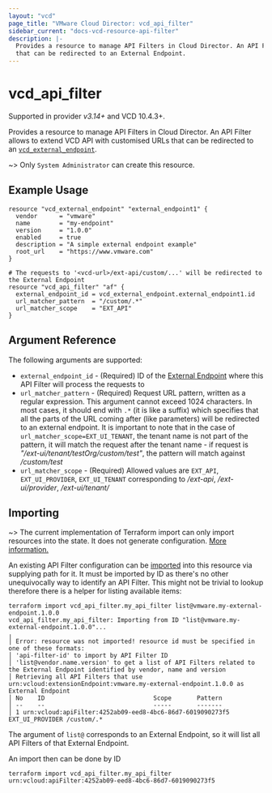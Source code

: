 ```yaml
---
layout: "vcd"
page_title: "VMware Cloud Director: vcd_api_filter"
sidebar_current: "docs-vcd-resource-api-filter"
description: |-
  Provides a resource to manage API Filters in Cloud Director. An API Filter allows to extend VCD API with customised URLs
  that can be redirected to an External Endpoint.
---
```


# vcd\_api\_filter

Supported in provider *v3.14+* and VCD 10.4.3+.

Provides a resource to manage API Filters in Cloud Director. An API Filter allows to extend VCD API with customised URLs
that can be redirected to an [`vcd_external_endpoint`](/providers/vmware/vcd/latest/docs/resources/external_endpoint).

~> Only `System Administrator` can create this resource.

## Example Usage

```hcl
resource "vcd_external_endpoint" "external_endpoint1" {
  vendor      = "vmware"
  name        = "my-endpoint"
  version     = "1.0.0"
  enabled     = true
  description = "A simple external endpoint example"
  root_url    = "https://www.vmware.com"
}

# The requests to '<vcd-url>/ext-api/custom/...' will be redirected to the External Endpoint
resource "vcd_api_filter" "af" {
  external_endpoint_id = vcd_external_endpoint.external_endpoint1.id
  url_matcher_pattern  = "/custom/.*"
  url_matcher_scope    = "EXT_API"
}

```

## Argument Reference

The following arguments are supported:

* `external_endpoint_id` - (Required) ID of the [External Endpoint](/providers/vmware/vcd/latest/docs/resources/external_endpoint) where this API Filter will process the requests to
* `url_matcher_pattern` - (Required) Request URL pattern, written as a regular expression. This argument cannot exceed 1024 characters.
  In most cases, it should end with `.*` (it is like a suffix) which specifies that all the parts of the URL coming after (like parameters) will be redirected to an external endpoint.
  It is important to note that in the case of `url_matcher_scope=EXT_UI_TENANT`, the tenant name is not part of the pattern, it will match the request after the tenant name - if request
  is *"/ext-ui/tenant/testOrg/custom/test"*, the pattern will match against */custom/test*
* `url_matcher_scope` - (Required) Allowed values are `EXT_API`, `EXT_UI_PROVIDER`, `EXT_UI_TENANT` corresponding to
 */ext-api*, */ext-ui/provider*, */ext-ui/tenant/<tenant-name>*

## Importing

~> The current implementation of Terraform import can only import resources into the state.
It does not generate configuration. [More information.](https://www.terraform.io/docs/import/)

An existing API Filter configuration can be [imported][docs-import] into this resource via
supplying path for it. It must be imported by ID as there's no other unequivocally way to identify an API Filter.
This might not be trivial to lookup therefore there is a helper for listing available items:

```
terraform import vcd_api_filter.my_api_filter list@vmware.my-external-endpoint.1.0.0
vcd_api_filter.my_api_filter: Importing from ID "list@vmware.my-external-endpoint.1.0.0"...
╷
│ Error: resource was not imported! resource id must be specified in one of these formats:
│ 'api-filter-id' to import by API Filter ID
│ 'list@vendor.name.version' to get a list of API Filters related to the External Endpoint identified by vendor, name and version
│ Retrieving all API Filters that use urn:vcloud:extensionEndpoint:vmware.my-external-endpoint.1.0.0 as External Endpoint
│ No	ID								Scope		Pattern
│ --	--								-----		-------
│ 1	urn:vcloud:apiFilter:4252ab09-eed8-4bc6-86d7-6019090273f5	EXT_UI_PROVIDER	/custom/.*
```

The argument of `list@` corresponds to an External Endpoint, so it will list all API Filters of that External Endpoint.

An import then can be done by ID

```
terraform import vcd_api_filter.my_api_filter urn:vcloud:apiFilter:4252ab09-eed8-4bc6-86d7-6019090273f5
```

[docs-import]: https://www.terraform.io/docs/import/